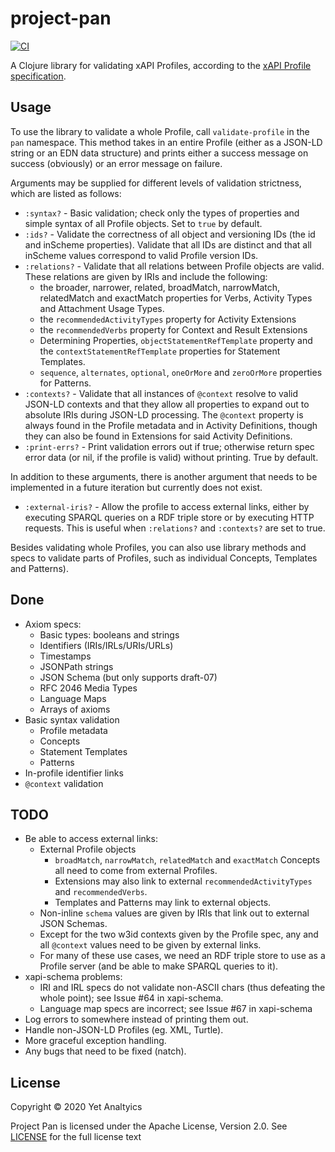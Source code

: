 # project-pan

[![CI](https://github.com/yetanalytics/project-pan/actions/workflows/main.yml/badge.svg)](https://github.com/yetanalytics/project-pan/actions/workflows/main.yml)

A Clojure library for validating xAPI Profiles, according to the [xAPI Profile specification](https://github.com/adlnet/xapi-profiles).

## Usage

To use the library to validate a whole Profile, call `validate-profile` in the `pan` namespace. This method takes in an entire Profile (either as a JSON-LD string or an EDN data structure) and prints either a success message on success (obviously) or an error message on failure.

Arguments may be supplied for different levels of validation strictness, which are listed as follows:
- `:syntax?` - Basic validation; check only the types of properties and simple syntax of all Profile objects. Set to `true` by default.
- `:ids?` - Validate the correctness of all object and versioning IDs (the id and inScheme properties). Validate that all IDs are distinct and that all inScheme values correspond to valid Profile version IDs.
- `:relations?` - Validate that all relations between Profile objects are valid. These relations are given by IRIs and include the following:
    - the broader, narrower, related, broadMatch, narrowMatch, relatedMatch and exactMatch properties for Verbs, Activity Types and Attachment Usage Types.
    - the `recommendedActivityTypes` property for Activity Extensions
    - the `recommendedVerbs` property for Context and Result Extensions
    - Determining Properties, `objectStatementRefTemplate` property and the `contextStatementRefTemplate` properties for Statement Templates.
    - `sequence`, `alternates`, `optional`, `oneOrMore` and `zeroOrMore` properties for Patterns.
- `:contexts?` - Validate that all instances of `@context` resolve to valid JSON-LD contexts and that they allow all properties to expand out to absolute IRIs during JSON-LD processing. The `@context` property is always found in the Profile metadata and in Activity Definitions, though they can also be found in Extensions for said Activity Definitions.
- `:print-errs?` - Print validation errors out if true; otherwise return spec error data (or nil, if the profile is valid) without printing. True by default.

In addition to these arguments, there is another argument that needs to be implemented in a future iteration but currently does not exist.
- `:external-iris?` - Allow the profile to access external links, either by executing SPARQL queries on a RDF triple store or by executing HTTP requests. This is useful when `:relations?` and `:contexts?` are set to true.

Besides validating whole Profiles, you can also use library methods and specs to validate parts of Profiles, such as individual  Concepts, Templates and Patterns).

## Done

- Axiom specs:
    - Basic types: booleans and strings
    - Identifiers (IRIs/IRLs/URIs/URLs)
    - Timestamps
    - JSONPath strings
    - JSON Schema (but only supports draft-07)
    - RFC 2046 Media Types
    - Language Maps
    - Arrays of axioms
- Basic syntax validation
    - Profile metadata
    - Concepts
    - Statement Templates
    - Patterns
- In-profile identifier links
- `@context` validation

## TODO

- Be able to access external links:
    - External Profile objects
        - `broadMatch`, `narrowMatch`, `relatedMatch` and `exactMatch` Concepts all need to come from external Profiles.
        - Extensions may also link to external `recommendedActivityTypes` and `recommendedVerbs`.
        - Templates and Patterns may link to external objects.
    - Non-inline `schema` values are given by IRIs that link out to external JSON Schemas.
    - Except for the two w3id contexts given by the Profile spec, any and all `@context` values need to be given by external links.
    - For many of these use cases, we need an RDF triple store to use as a Profile server (and be able to make SPARQL queries to it).
- xapi-schema problems:
    - IRI and IRL specs do not validate non-ASCII chars (thus defeating the whole point); see Issue #64 in xapi-schema.
    - Language map specs are incorrect; see Issue #67 in xapi-schema
- Log errors to somewhere instead of printing them out.
- Handle non-JSON-LD Profiles (eg. XML, Turtle).
- More graceful exception handling.
- Any bugs that need to be fixed (natch).

## License

Copyright © 2020 Yet Analtyics

Project Pan is licensed under the Apache License, Version 2.0. See [LICENSE](LICENSE) for the full license text
